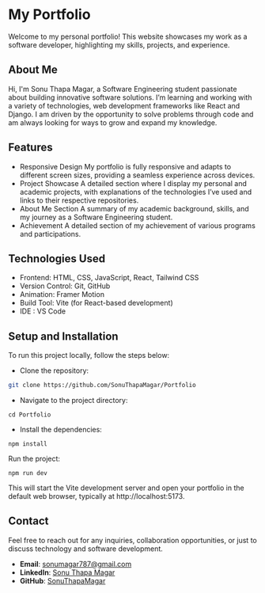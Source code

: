 # My Portfolio

Welcome to my personal portfolio! This website showcases my work as a software developer, highlighting my skills, projects, and experience.

## About Me
Hi, I'm Sonu Thapa Magar, a Software Engineering student passionate about building innovative software solutions. I’m learning and working with a variety of technologies, web development frameworks like React and Django. I am driven by the opportunity to solve problems through code and am always looking for ways to grow and expand my knowledge.

## Features
- Responsive Design
My portfolio is fully responsive and adapts to different screen sizes, providing a seamless experience across devices.
- Project Showcase
A detailed section where I display my personal and academic projects, with explanations of the technologies I’ve used and links to their respective repositories.
- About Me Section
A summary of my academic background, skills, and my journey as a Software Engineering student.
- Achievement
A detailed section of my achievement of various programs and participations.

## Technologies Used
- Frontend: HTML, CSS, JavaScript, React, Tailwind CSS
- Version Control: Git, GitHub
- Animation: Framer Motion
- Build Tool: Vite (for React-based development)
- IDE : VS Code


## Setup and Installation
To run this project locally, follow the steps below:

- Clone the repository:

```bash
git clone https://github.com/SonuThapaMagar/Portfolio
```

- Navigate to the project directory:
```
cd Portfolio
```
- Install the dependencies:
```
npm install
```
Run the project:
```
npm run dev
```
This will start the Vite development server and open your portfolio in the default web browser, typically at http://localhost:5173.


## Contact

Feel free to reach out for any inquiries, collaboration opportunities, or just to discuss technology and software development.

- **Email**: [sonumagar787@gmail.com](mailto:sonumagar787@gmail.com)
- **LinkedIn**: [Sonu Thapa Magar](https://www.linkedin.com/in/sonu-thapa-magar-b281b8275/)
- **GitHub**: [SonuThapaMagar](https://github.com/SonuThapaMagar)
